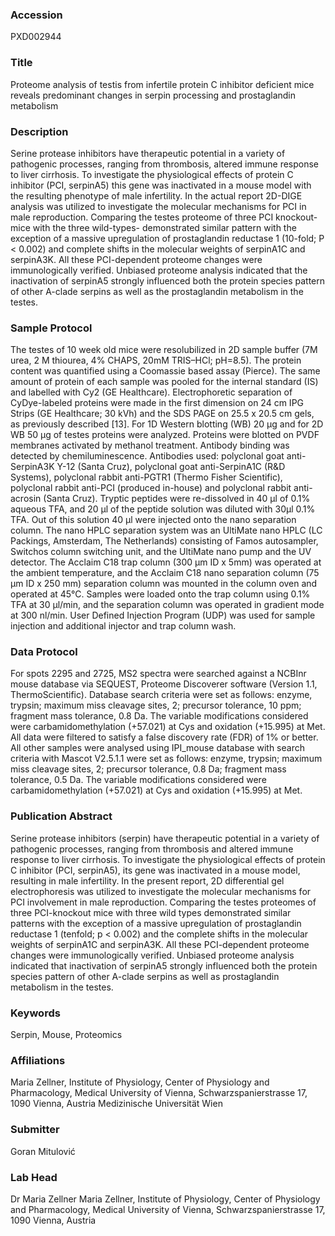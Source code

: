 ### Accession
PXD002944

### Title
Proteome analysis of testis from infertile protein C inhibitor deficient mice reveals predominant changes in serpin processing and prostaglandin metabolism

### Description
Serine protease inhibitors have therapeutic potential in a variety of pathogenic processes, ranging from thrombosis, altered immune response to liver cirrhosis. To investigate the physiological effects of protein C inhibitor (PCI, serpinA5) this gene was inactivated in a mouse model with the resulting phenotype of male infertility. In the actual report 2D-DIGE analysis was utilized to investigate the molecular mechanisms for PCI in male reproduction. Comparing the testes proteome of three PCI knockout-mice with the three wild-types- demonstrated similar pattern with the exception of a massive upregulation of prostaglandin reductase 1 (10-fold; P < 0.002) and complete shifts in the molecular weights of serpinA1C and serpinA3K. All these PCI-dependent proteome changes were immunologically verified. Unbiased proteome analysis indicated that the inactivation of serpinA5 strongly influenced both the protein species pattern of other A-clade serpins as well as the prostaglandin metabolism in the testes.

### Sample Protocol
The testes of 10 week old mice were resolubilized in 2D sample buffer (7M urea, 2 M thiourea, 4% CHAPS, 20mM TRIS–HCl; pH=8.5). The protein content was quantified using a Coomassie based assay (Pierce). The same amount of protein of each sample was pooled for the internal standard (IS) and labelled with Cy2 (GE Healthcare). Electrophoretic separation of CyDye-labeled proteins were made in the first dimension on 24 cm IPG Strips (GE Healthcare; 30 kVh) and the SDS PAGE on 25.5 x 20.5 cm gels, as previously described [13]. For 1D Western blotting (WB) 20 µg and for 2D WB 50 µg of testes proteins were analyzed. Proteins were blotted on PVDF membranes activated by methanol treatment. Antibody binding was detected by chemiluminescence. Antibodies used: polyclonal goat anti-SerpinA3K Y-12 (Santa Cruz), polyclonal goat anti-SerpinA1C (R&D Systems), polyclonal rabbit anti-PGTR1 (Thermo Fisher Scientific), polyclonal rabbit anti-PCI (produced in-house) and polyclonal rabbit anti-acrosin (Santa Cruz). Tryptic peptides were re-dissolved in 40 µl of 0.1% aqueous TFA, and 20 µl of the peptide solution was diluted with 30µl 0.1% TFA. Out of this solution 40 µl were injected onto the nano separation column. The nano HPLC separation system was an UltiMate nano HPLC (LC Packings, Amsterdam, The Netherlands) consisting of Famos autosampler, Switchos column switching unit, and the UltiMate nano pump and the UV detector. The Acclaim C18 trap column (300 µm ID x 5mm) was operated at the ambient temperature, and the Acclaim C18 nano separation column (75 µm ID x 250 mm) separation column was mounted in the column oven and operated at 45°C. Samples were loaded onto the trap column using 0.1% TFA at 30 µl/min, and the separation column was operated in gradient mode at 300 nl/min. User Defined Injection Program (UDP) was used for sample injection and additional injector and trap column wash.

### Data Protocol
For spots 2295 and 2725, MS2 spectra were searched against a NCBInr mouse database via SEQUEST, Proteome Discoverer software (Version 1.1, ThermoScientific). Database search criteria were set as follows: enzyme, trypsin; maximum miss cleavage sites, 2; precursor tolerance, 10 ppm; fragment mass tolerance, 0.8 Da. The variable modifications considered were carbamidomethylation (+57.021) at Cys and oxidation (+15.995) at Met. All data were filtered to satisfy a false discovery rate (FDR) of 1% or better.  All other samples were analysed using IPI_mouse database with search criteria with Mascot V2.5.1.1 were set as follows: enzyme, trypsin; maximum miss cleavage sites, 2; precursor tolerance, 0.8 Da; fragment mass tolerance, 0.5 Da. The variable modifications considered were carbamidomethylation (+57.021) at Cys and oxidation (+15.995) at Met.

### Publication Abstract
Serine protease inhibitors (serpin) have therapeutic potential in a variety of pathogenic processes, ranging from thrombosis and altered immune response to liver cirrhosis. To investigate the physiological effects of protein C inhibitor (PCI, serpinA5), its gene was inactivated in a mouse model, resulting in male infertility. In the present report, 2D differential gel electrophoresis was utilized to investigate the molecular mechanisms for PCI involvement in male reproduction. Comparing the testes proteomes of three PCI-knockout mice with three wild types demonstrated similar patterns with the exception of a massive upregulation of prostaglandin reductase 1 (tenfold; p &lt; 0.002) and the complete shifts in the molecular weights of serpinA1C and serpinA3K. All these PCI-dependent proteome changes were immunologically verified. Unbiased proteome analysis indicated that inactivation of serpinA5 strongly influenced both the protein species pattern of other A-clade serpins as well as prostaglandin metabolism in the testes.

### Keywords
Serpin, Mouse, Proteomics

### Affiliations
Maria Zellner, Institute of Physiology, Center of Physiology and Pharmacology, Medical University of Vienna, Schwarzspanierstrasse 17, 1090 Vienna, Austria
Medizinische Universität Wien

### Submitter
Goran Mitulović

### Lab Head
Dr Maria Zellner
Maria Zellner, Institute of Physiology, Center of Physiology and Pharmacology, Medical University of Vienna, Schwarzspanierstrasse 17, 1090 Vienna, Austria


